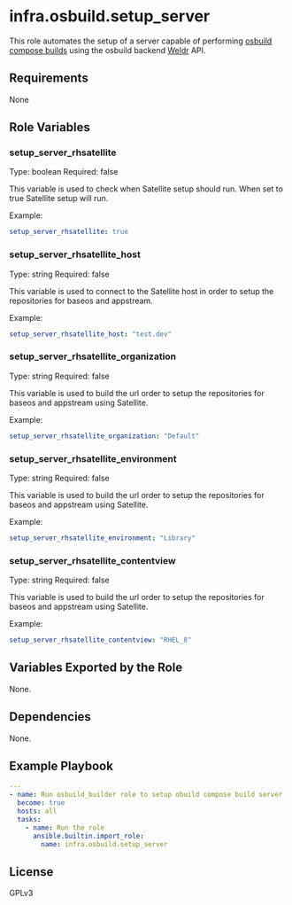 # infra.osbuild.setup_server

This role automates the setup of a server capable of performing [osbuild](https://www.osbuild.org/)
[compose builds](https://www.osbuild.org/guides/user-guide/user-guide.html)
using the osbuild backend [Weldr](https://weldr.io/) API.

## Requirements

None

## Role Variables

### setup_server_rhsatellite

Type: boolean
Required: false

This variable is used to check when Satellite setup should run. When set to true Satellite setup will run.

Example:

```yaml
setup_server_rhsatellite: true
```

### setup_server_rhsatellite_host

Type: string
Required: false

This variable is used to connect to the Satellite host in order to setup the repositories for baseos and appstream.

Example:

```yaml
setup_server_rhsatellite_host: "test.dev"
```

### setup_server_rhsatellite_organization

Type: string
Required: false

This variable is used to build the url order to setup the repositories for baseos and appstream using Satellite.

Example:

```yaml
setup_server_rhsatellite_organization: "Default"
```

### setup_server_rhsatellite_environment

Type: string
Required: false

This variable is used to build the url order to setup the repositories for baseos and appstream using Satellite.

Example:

```yaml
setup_server_rhsatellite_environment: "Library"
```

### setup_server_rhsatellite_contentview

Type: string
Required: false

This variable is used to build the url order to setup the repositories for baseos and appstream using Satellite.

Example:

```yaml
setup_server_rhsatellite_contentview: "RHEL_8"
```

## Variables Exported by the Role

None.

## Dependencies

None.

## Example Playbook

```yaml
---
- name: Run osbuild_builder role to setup obuild compose build server
  become: true
  hosts: all
  tasks:
    - name: Run the role
      ansible.builtin.import_role:
        name: infra.osbuild.setup_server
```

## License

GPLv3
